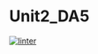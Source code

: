 # Unit2_DA5
 [![linter](https://github.com/osamaHamad-github/Unit2_DA5/workflows/linter/badge.svg)](https://github.com/marketplace/actions/super-linter)

